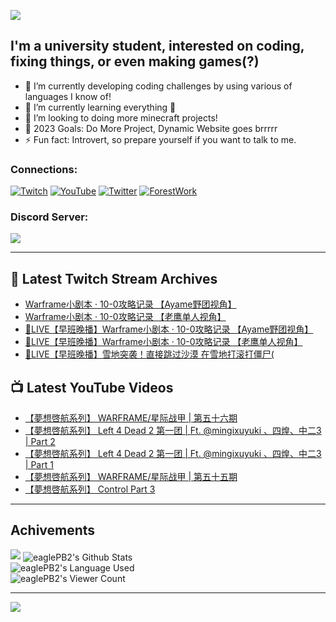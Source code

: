 <!--### Hello people, I'm EaglePB2 - The one who building something for fun 👋
Thank you for standby for this profile.   
The purpose of this profile is coming soon.   
You may come back later, as you wish if this readme.md is updated.   -->

<a href="https://github.com/lightda104530"><img src="https://readme-typing-svg.herokuapp.com/?duration=7000&width=600&lines=Hello+people,+I%27m+EaglePB2.;The+one+who+builds+something+for+fun+%F0%9F%91%8B;Thank+you+for+standby+for+this+profile.;The+purpose+of+this+profile+is+coming+soon.;You+may+come+back+later.;As+you+wish+if+this+readme.md+is+updated.;"></a>


## I'm a university student, interested on coding, fixing things, or even making games(?)
- 🔭 I’m currently developing coding challenges by using various of languages I know of!
- 🌱 I’m currently learning everything 🤣
- 💬 I’m looking to doing more minecraft projects!
- 🥅 2023 Goals: Do More Project, Dynamic Website goes brrrrr
- ⚡ Fun fact: Introvert, so prepare yourself if you want to talk to me.

### Connections:

[![Twitch](https://img.shields.io/badge/Twitch-9347FF?style=flat-square&logo=twitch&logoColor=white)](https://www.twitch.tv/eaglepb2)
[![YouTube](https://img.shields.io/badge/YouTube-%23FF0000.svg?style=flat-square&logo=YouTube&logoColor=white)](https://www.youtube.com/eaglepb2)
[![Twitter](https://img.shields.io/badge/Twitter-%231DA1F2.svg?style=flat-square&logo=Twitter&logoColor=white)](https://twitter.com/eaglepb2)
[![ForestWork](https://img.shields.io/badge/Forestwork_Website-415549?style=flat-square&logo=homeadvisor&logoColor=white)](https://forestwork.team)

### Discord Server:

[![](https://invidget.switchblade.xyz/qKrub9b?theme=dark&language=ch)](https://discord.gg/qKrub9b)

---

## 👾 Latest Twitch Stream Archives
<!-- TWITCH:START -->
- [Warframe小剧本 · 10-0攻略记录 【Ayame野团视角】](https://www.twitch.tv/videos/1905535339)
- [Warframe小剧本 · 10-0攻略记录 【老鹰单人视角】](https://www.twitch.tv/videos/1905487744)
- [🔴LIVE【早班晚播】Warframe小剧本 · 10-0攻略记录 【Ayame野团视角】](https://www.twitch.tv/videos/1905487171)
- [🔴LIVE【早班晚播】Warframe小剧本 · 10-0攻略记录 【老鹰单人视角】](https://www.twitch.tv/videos/1905449352)
- [🔴LIVE【早班晚播】雪地突袭！直接跳过沙漠 在雪地打滚打僵尸&lpar;](https://www.twitch.tv/videos/1903770450)
<!-- TWITCH:END -->



## 📺 Latest YouTube Videos
<!-- YOUTUBE:START -->
- [【夢想啓航系列】 WARFRAME/星际战甲 | 第五十六期](https://www.youtube.com/watch?v=HhlkilVO_4s)
- [【夢想啓航系列】 Left 4 Dead 2 第一团 | Ft.  @mingixuyuki   、四煌、中二3 | Part 2](https://www.youtube.com/watch?v=iY6_0Cwp4I0)
- [【夢想啓航系列】 Left 4 Dead 2 第一团 | Ft. @mingixuyuki 、四煌、中二3 | Part 1](https://www.youtube.com/watch?v=CTzudou0CtU)
- [【夢想啓航系列】 WARFRAME/星际战甲 | 第五十五期](https://www.youtube.com/watch?v=by5srZ7zkg4)
- [【夢想啓航系列】 Control Part 3](https://www.youtube.com/watch?v=JUYZ8vkLjHM)
<!-- YOUTUBE:END -->

---

## Achivements
[![](https://github-profile-trophy.vercel.app/?username=eaglepb2&theme=monokai&no-bg=true&&title=Repositories,Issues,Commit,MultiLanguage)](https://github.com/anuraghazra/github-readme-stats)
<img align="center" alt="eaglePB2's Github Stats" src="https://github-readme-stats.vercel.app/api?username=eaglePB2&show_icons=true&hide_border=true&theme=merko" />
<br>
<img align="center" alt="eaglePB2's Language Used" src="https://github-readme-stats.vercel.app/api/top-langs/?username=eaglePB2&show_icons=true&hide_border=true&theme=merko&layout=compact&langs_count=8" />
<br>
<img align="center" alt="eaglePB2's Viewer Count" src="https://visitcount.itsvg.in/api?id=eaglepb2&label=Profile%20Views&color=3&icon=5&pretty=true" />

<hr>

<!-- RANDOMQUOTE:START -->
![](https://quotes-github-readme.vercel.app/api?type=horizontal&theme=merko)
<!-- RANDOMQUOTE:END -->


<!--
       _____   _   _   _____       _____   _   _   ____   
      |_   _| | | | | |  ___|     |  ___| | \ | | |  _  \  
        | |   | |_| | | |___      | |___  |  \| | | | | | 
        | |   |  _  | |  ___|     |  ___| |     | | | | | 
        | |   | | | | | |___      | |___  | |\  | | |_| | 
        |_|   |_| |_| |_____|     |_____| |_| \_| |____ / 
      
-->
